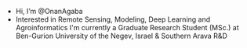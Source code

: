 - Hi, I’m @OnanAgaba
- Interested in Remote Sensing, Modeling, Deep Learning and Agroinformatics
I'm currently a Graduate Research Student (MSc.) at Ben-Gurion University of the Negev, Israel & Southern Arava R&D
 
<!---
OnanAgaba/OnanAgaba is a ✨ special ✨ repository because its `README.md` (this file) appears on your GitHub profile.
You can click the Preview link to take a look at your changes.
--->

